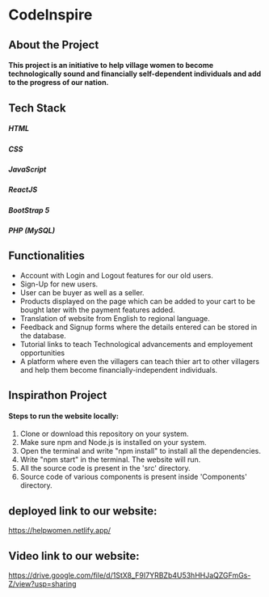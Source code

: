 # CodeInspire
## About the Project
#### This project is an initiative to help village women to become technologically sound and financially self-dependent individuals and add to the progress of our nation.

## Tech Stack
##### HTML
##### CSS
##### JavaScript
##### ReactJS
##### BootStrap 5
##### PHP (MySQL)


## Functionalities
* Account with Login and Logout features for our old users.
* Sign-Up for new users.
* User can be buyer as well as a seller.
* Products displayed on the page which can be added to your cart to be bought later with the payment features added.
* Translation of website from English to regional language.
* Feedback and Signup forms where the details entered can be stored in the database.
* Tutorial links to teach Technological advancements and employement opportunities
* A platform where even the villagers can teach thier art to other villagers and help them become financially-independent individuals.



## Inspirathon Project
#### Steps to run the website locally:
  1. Clone or download this repository on your system.
  2. Make sure npm and Node.js is installed on your system.
  3. Open the terminal and write "npm install" to install all the dependencies.
  4. Write "npm start" in the terminal. The website will run.
  5. All the source code is present in the 'src' directory.
  6. Source code of various components is present inside 'Components' directory.

## deployed link to our website:
https://helpwomen.netlify.app/

## Video link to our website:
https://drive.google.com/file/d/1StX8_F9I7YRBZb4U53hHHJaQZGFmGs-Z/view?usp=sharing
